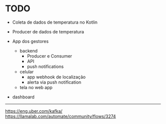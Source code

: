 # TODO

- Coleta de dados de temperatura no Kotlin
- Producer de dados de temperatura

- App dos gestores
  - backend
    - Producer e Consumer
    - API
    - push notifications
  - celular
    - app webhook de localização
    - alerta via push notification
  - tela no web app

- dashboard

---

https://eng.uber.com/kafka/
https://llamalab.com/automate/community/flows/3274

